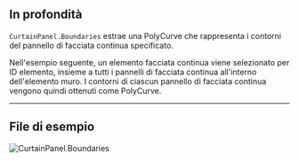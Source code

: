 ## In profondità
`CurtainPanel.Boundaries` estrae una PolyCurve che rappresenta i contorni del pannello di facciata continua specificato.

Nell'esempio seguente, un elemento facciata continua viene selezionato per ID elemento, insieme a tutti i pannelli di facciata continua all'interno dell'elemento muro. I contorni di ciascun pannello di facciata continua vengono quindi ottenuti come PolyCurve.
___
## File di esempio

![CurtainPanel.Boundaries](./Revit.Elements.CurtainPanel.Boundaries_img.jpg)
